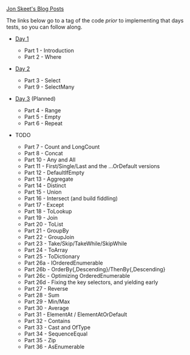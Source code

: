 [Jon Skeet's Blog Posts](http://edulinq.googlecode.com/hg/posts/index.html)

The links below go to a tag of the code _prior_ to implementing that days tests, so you can follow
along.

* [Day 1](https://github.com/ungood/EduLinq/tree/PreDay1)
	* Part 1 - Introduction
	* Part 2 - Where

* [Day 2](https://github.com/ungood/EduLinq/tree/PreDay2)
	* Part 3 - Select
	* Part 9 - SelectMany
	
* [Day 3](https://github.com/ungood/EduLinq/tree/PreDay3) (Planned)
	* Part 4 - Range
	* Part 5 - Empty
	* Part 6 - Repeat
* TODO
	* Part 7 - Count and LongCount
	* Part 8 - Concat
	* Part 10 - Any and All
	* Part 11 - First/Single/Last and the ...OrDefault versions
	* Part 12 - DefaultIfEmpty
	* Part 13 - Aggregate
	* Part 14 - Distinct
	* Part 15 - Union
	* Part 16 - Intersect (and build fiddling)
	* Part 17 - Except
	* Part 18 - ToLookup
	* Part 19 - Join
	* Part 20 - ToList
	* Part 21 - GroupBy
	* Part 22 - GroupJoin
	* Part 23 - Take/Skip/TakeWhile/SkipWhile
	* Part 24 - ToArray
	* Part 25 - ToDictionary
	* Part 26a - IOrderedEnumerable
	* Part 26b - OrderBy{,Descending}/ThenBy{,Descending}
	* Part 26c - Optimizing OrderedEnumerable
	* Part 26d - Fixing the key selectors, and yielding early
	* Part 27 - Reverse
	* Part 28 - Sum
	* Part 29 - Min/Max
	* Part 30 - Average
	* Part 31 - ElementAt / ElementAtOrDefault
	* Part 32 - Contains
	* Part 33 - Cast and OfType
	* Part 34 - SequenceEqual
	* Part 35 - Zip
	* Part 36 - AsEnumerable
